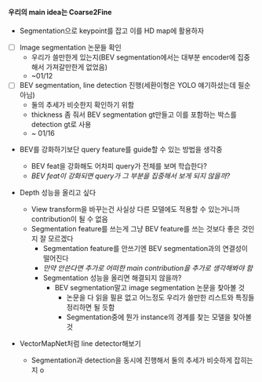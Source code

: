 #### 우리의 main idea는 Coarse2Fine
- Segmentation으로 keypoint를 잡고 이를 HD map에 활용하자
- [ ] Image segmentation 논문들 확인
	- 우리가 쓸만한게 있는지(BEV segmentation에서는 대부분 encoder에 집중해서 가져갈만한게 없었음)
	- ~01/12
- [ ] BEV segmentation, line detection 진행(세환이형은 YOLO 얘기하셨는데 필순 아님)
	- 둘의 추세가 비슷한지 확인하기 위함
	- thickness 좀 줘서 BEV segmentation gt만들고 이를 포함하는 박스를 detection gt로 사용
	- ~ 01/16

- BEV를 강화하기보단 query feature를 guide할 수 있는 방법을 생각중
	- BEV feat을 강화해도 어차피 query가 전체를 보며 학습한다?
	- *BEV feat이 강화되면 query가 그 부분을 집중해서 보게 되지 않을까?*

- Depth 성능을 올리고 싶다
	- View transform을 바꾸는건 사실상 다른 모델에도 적용할 수 있는거니까 contribution이 될 수 없음
	- Segmentation feature를 쓰는게 그냥 BEV feature를 쓰는 것보다 좋은 것인지 잘 모르겠다
		- Segmentation feature를 안쓰기엔 BEV segmentation과의 연결성이 떨어진다
		- *만약 안쓴다면 추가로 어떠한 main contribution을 추가로 생각해봐야 함*
		- Segmentation 성능을 올리면 해결되지 않을까?
			- BEV segmentation말고 image segmentation 논문을 찾아볼 것
				- 논문을 다 읽을 필욘 없고 어느정도 우리가 쓸만한 리스트와 특징들 정리하면 될  듯함
				- Segmentation중에 뭔가 instance의 경계를 찾는 모델을 찾아볼 것

- VectorMapNet처럼 line detector해보기
	- Segmentation과 detection을 동시에 진행해서 둘의 추세가 비슷하게 잡히는지 o
